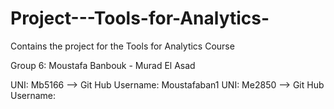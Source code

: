 # Project---Tools-for-Analytics-
Contains the project for the Tools for Analytics Course 

 Group 6: Moustafa Banbouk - Murad El Asad

UNI: Mb5166 --> Git Hub Username: Moustafaban1
UNI: Me2850 --> Git Hub Username:
